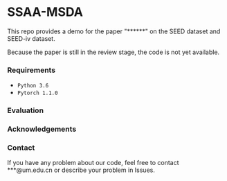 # SSAA-MSDA
This repo provides a demo for the paper "******" on the SEED dataset and SEED-iv dataset.

Because the paper is still in the review stage, the code is not yet available.


### Requirements
* `Python 3.6`
* `Pytorch 1.1.0`

### Evaluation

### Acknowledgements

### Contact
If you have any problem about our code, feel free to contact ***@um.edu.cn or describe your problem in Issues.
